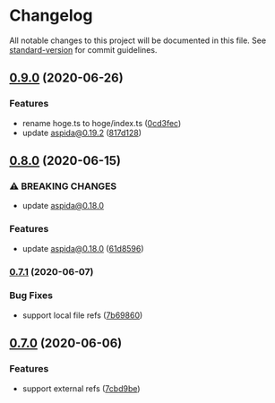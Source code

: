 # Changelog

All notable changes to this project will be documented in this file. See [standard-version](https://github.com/conventional-changelog/standard-version) for commit guidelines.

## [0.9.0](https://github.com/aspidajs/openapi2aspida/compare/v0.8.0...v0.9.0) (2020-06-26)


### Features

* rename hoge.ts to hoge/index.ts ([0cd3fec](https://github.com/aspidajs/openapi2aspida/commit/0cd3fecf3964aabe97769719290645328c2d07e5))
* update aspida@0.19.2 ([817d128](https://github.com/aspidajs/openapi2aspida/commit/817d12867611e98c73df9d87bf3ae2d3abfb7039))

## [0.8.0](https://github.com/aspidajs/openapi2aspida/compare/v0.7.1...v0.8.0) (2020-06-15)


### ⚠ BREAKING CHANGES

* update aspida@0.18.0

### Features

* update aspida@0.18.0 ([61d8596](https://github.com/aspidajs/openapi2aspida/commit/61d8596dc66a7bfd4dda7fb9d619e7e7af71c4fa))

### [0.7.1](https://github.com/aspidajs/openapi2aspida/compare/v0.7.0...v0.7.1) (2020-06-07)


### Bug Fixes

* support local file refs ([7b69860](https://github.com/aspidajs/openapi2aspida/commit/7b69860e6d3071f623c8366a17f1fe77717d7a92))

## [0.7.0](https://github.com/aspidajs/openapi2aspida/compare/v0.6.1...v0.7.0) (2020-06-06)


### Features

* support external refs ([7cbd9be](https://github.com/aspidajs/openapi2aspida/commit/7cbd9be2b401e9e15021110c87edf0c29f6f61d2))
